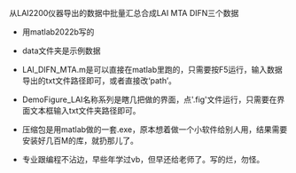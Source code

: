 从LAI2200仪器导出的数据中批量汇总合成LAI MTA DIFN三个数据

- 用matlab2022b写的

- data文件夹是示例数据
- LAI_DIFN_MTA.m是可以直接在matlab里跑的，只需要按F5运行，输入数据导出的txt文件路径即可，或者直接改‘path’。
- DemoFigure_LAI名称系列是瞎几把做的界面，点'.fig'文件运行，只需要在界面文本框输入txt文件夹路径即可。
- 压缩包是用matlab做的一套.exe，原本想着做一个小软件给别人用，结果需要安装好几百M的库，就扔那儿了。

- 专业跟编程不沾边，早些年学过vb，但早还给老师了。写的烂，勿怪。
